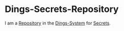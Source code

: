 # Dings-Secrets-Repository

I am a [Repository](9000010.md) in the [Dings-System](300000007.md) for [Secrets](77.md).
